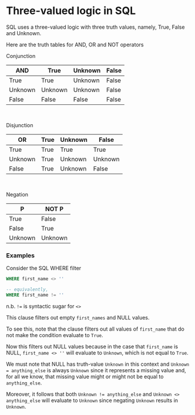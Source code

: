 # Three-valued logic in SQL

SQL uses a three-valued logic with three truth values, namely, True, False and Unknown.

Here are the truth tables for AND, OR and NOT operators

Conjunction

| $\text{AND}$ | $\text{True}$    | $\text{Unknown}$ | $\text{False}$ |
|---------|---------|---------|-------|
| $\text{True}$    | $\text{True}$    | $\text{Unknown}$ | $\text{False}$ |
| $\text{Unknown}$ | $\text{Unknown}$ | $\text{Unknown}$ | $\text{False}$ |
| $\text{False}$   | $\text{False}$   | $\text{False}$   | $\text{False}$ |

<br />

Disjunction

| $\text{OR}$ | $\text{True}$ | $\text{Unknown}$ | $\text{False}$   |
|---------|------|---------|---------|
| $\text{True}$    | $\text{True}$ | $\text{True}$    | $\text{True}$    |
| $\text{Unknown}$ | $\text{True}$ | $\text{Unknown}$ | $\text{Unknown}$ |
| $\text{False}$   | $\text{True}$ | $\text{Unknown}$ | $\text{False}$   |

<br />

Negation

| $\text{P}$     | $\text{NOT P}$ |
|---------|----------|
| $\text{True}$    | $\text{False}$    |
| $\text{False}$   | $\text{True}$     |
| $\text{Unknown}$ | $\text{Unknown}$  |


### Examples

Consider the SQL WHERE filter

```sql
WHERE first_name <> ''

-- equivalently,
WHERE first_name != ''
```
n.b. `!=` is syntactic sugar for `<>`

This clause filters out empty `first_names` and NULL values.

To see this, note that the clause filters out all values of `first_name` that do not make the condition evaluate to `True`.

Now this filters out NULL values because in the case that `first_name` is NULL, `first_name <> ''` will evaluate to `Unknown`, which is not equal to `True`.

We must note that NULL has truth-value `Unknown` in this context and `Unknown = anything_else` is always `Unknown` since it represents a missing value and, for all we know, that missing value might or might not be equal to `anything_else`.

Moreover, it follows that both `Unknown != anything_else` and `Unknown <> anything_else` will evaluate to `Unknown` since negating `Unknown` results in `Unknown`.